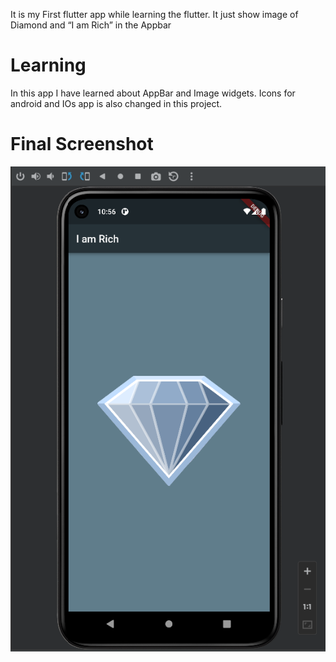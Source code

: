 It is my First flutter app while learning the flutter. It just show
image of Diamond and “I am Rich” in the Appbar

# Learning 

In this app I have learned about AppBar and Image widgets. Icons for
android and IOs app is also changed in this project.

# Final Screenshot

<img src="images/project_ss.png" />
